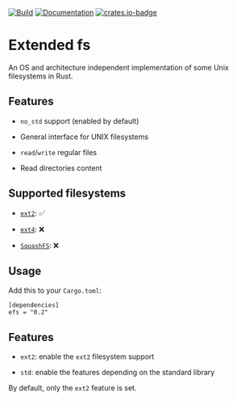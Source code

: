[![Build][build-badge]][build-link]
[![Documentation][documentation-badge]][documentation-link]
[![crates.io-badge]][crates.io-link]

[build-badge]: https://github.com/RatCornu/efs/actions/workflows/build.yml/badge.svg?branch=master
[build-link]: https://github.com/RatCornu/efs/actions/workflows/build.yml

[documentation-badge]: https://github.com/RatCornu/efs/actions/workflows/doc.yml/badge.svg?branch=master
[documentation-link]: https://github.com/RatCornu/efs/actions/workflows/doc.yml

[crates.io-badge]: https://img.shields.io/crates/v/efs.svg
[crates.io-link]: https://crates.io/crates/efs

# Extended fs

An OS and architecture independent implementation of some Unix filesystems in Rust.

## Features

* `no_std` support (enabled by default)

* General interface for UNIX filesystems

* `read`/`write` regular files

* Read directories content

## Supported filesystems

* [`ext2`](https://en.wikipedia.org/wiki/Ext2): ✅

* [`ext4`](https://en.wikipedia.org/wiki/Ext2): ❌

* [`SquashFS`](https://fr.wikipedia.org/wiki/SquashFS): ❌

## Usage

Add this to your `Cargo.toml`:

```
[dependencies]
efs = "0.2"
```

<!-- Add examples on 0.3 release --> 

## Features

* `ext2`: enable the `ext2` filesystem support

* `std`: enable the features depending on the standard library

By default, only the `ext2` feature is set.
